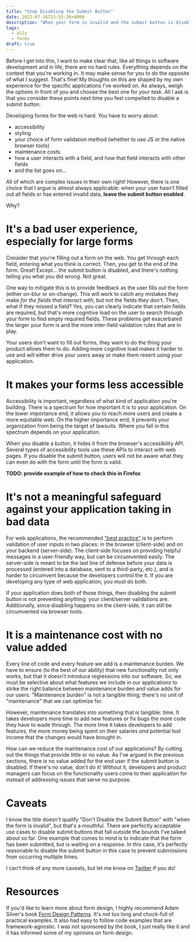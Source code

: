```yaml
---
title: "Stop Disabling the Submit Button"
date: 2022-07-16T15:55:38+0000
description: "When your form is invalid and the submit button is disabled, it's doing more harm than good."
tags:
  - a11y
  - forms
draft: true
---
```


Before I get into this, I want to make clear that, like all things in software development and in life, there are no hard rules. Everything depends on the context that you're working in. It may make sense for you to do the opposite of what I suggest. That's fine! My thoughts on this are shaped by my own experience for the specific applications I've worked on. As always, weigh the options in front of you and choose the best one for _your task_. All I ask is that you consider these points next time you feel compelled to disable a submit button.

Developing forms for the web is hard. You have to worry about:

- accessibility
- styling
- your choice of form validation method (whether to use JS or the native browser tools)
- maintenance costs
- how a user interacts with a field, and how that field interacts with other fields
- and the list goes on...

All of which are complex issues in their own right! However, there is one choice that I argue is almost always applicable: when your user hasn't filled out all fields or has entered invalid data, **leave the submit button enabled**.

Why?

# It's a bad user experience, especially for large forms

Consider that you're filling out a form on the web. You get through each field, entering what you think is correct. Then, you get to the end of the form. Great! Except... the submit button is disabled, and there's nothing telling you what you did wrong. Not great.

One way to mitigate this is to provide feedback as the user fills out the form (either on-blur or on-change). This will work to catch any mistakes they make _for the fields that interact with_, but not the fields they don't. Then, what if they missed a field? Yes, you can clearly indicate that certain fields are required, but that's more cognitive load on the user to search through your form to find empty required fields. These problems get exacerbated the larger your form is and the more inter-field validation rules that are in play.

Your users don't want to fill out forms, they want to do the thing your product allows them to do. Adding more cognitive load makes it harder to use and will either drive your users away or make them resent using your application.

# It makes your forms less accessible

Accessibility is important, regardless of what kind of application you're building. There is a spectrum for how important it is to your application. On the lower importance end, it allows you to reach more users and create a more equitable web. On the higher importance end, it prevents your organization from being the target of lawsuits. Where you fall in this spectrum depends on your application.

When you disable a button, it hides it from the browser's accessibility API. Several types of accessibility tools use these APIs to interact with web pages. If you disable the submit button, users will not be aware what they can even do with the form until the form is valid.

**TODO: provide example of how to check this in Firefox**

# It's not a meaningful safeguard against your application taking in bad data

For web applications, the recommended ["best practice"](https://developer.mozilla.org/en-US/docs/Learn/Forms/Form_validation) is to perform validation of user inputs in two places: in the browser (client-side) and on your backend (server-side). The client-side focuses on providing helpful messages in a user-friendly way, but can be circumvented easily. The server-side is meant to be the last line of defense before your data is processed (entered into a database, sent to a third-party, etc.), and is harder to circumvent because the developers control the it. If you are developing any type of web application, you _must_ do both.

If your application does both of those things, then disabling the submit button is not preventing anything: your client/server validations are. Additionally, since disabling happens on the client-side, it can still be circumvented via browser tools.

# It is a maintenance cost with no value added

Every line of code and every feature we add is a maintenance burden. We have to ensure (to the best of our ability) that new functionality not only works, but that it doesn't introduce regressions into our software. So, we must be selective about what features we include in our applications to strike the right balance between maintenance burden and value adds for our users. "Maintenance burden" is not a tangible thing; there's no unit of "maintenance" that we can optimize for. 

However, maintenance translates into something that _is_ tangible: time. It takes developers more time to add new features or fix bugs the more code they have to wade through. The more time it takes developers to add features, the more money being spent on their salaries _and_ potential lost income that the changes would have brought in.

How can we reduce the maintenance cost of our applications? By cutting out the things that provide little or no value. As I've argued in the previous sections, there is no value added for the end user if the submit button is disabled. If there's no value, don't do it! Without it, developers and product managers can focus on the functionality users come to their application for instead of addressing issues that serve no purpose.

# Caveats

I know the title doesn't qualify "Don't Disable the Submit Button" with "when the form is invalid", but that's a mouthful. There are perfectly acceptable use cases to disable submit buttons that fall outside the bounds I've talked about so far. One example that comes to mind is to indicate that the form has been submitted, but is waiting on a response. In this case, it's perfectly reasonable to disable the submit button in this case to prevent submissions from occurring multiple times. 

I can't think of any more caveats, but let me know on [Twitter](https://twitter.com/jfreedman0212) if you do!

# Resources

If you'd like to learn more about form design, I highly recommend Adam Silver's book [Form Design Patterns](https://formdesignpatterns.com/). It's not too long and chock-full of practical examples. It also had easy to follow code examples that are framework-agnostic. I was not sponsored by the book, I just really like it and it has informed some of my opinions on form design.
